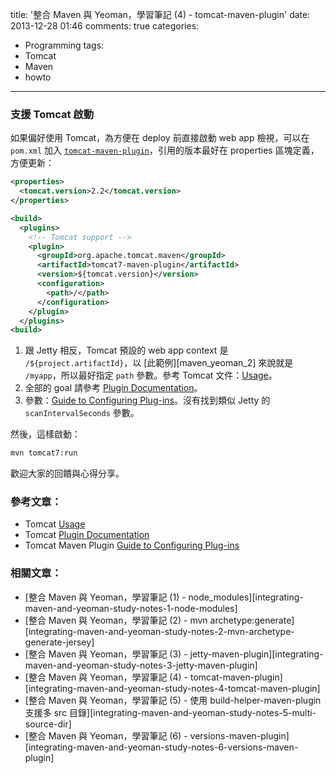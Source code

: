 title: '整合 Maven 與 Yeoman，學習筆記 (4) - tomcat-maven-plugin'
date: 2013-12-28 01:46
comments: true
categories:
  - Programming
tags: 
  - Tomcat
  - Maven
  - howto
---
### 支援 Tomcat 啟動

如果偏好使用 Tomcat，為方便在 deploy 前直接啟動 web app 檢視，可以在 `pom.xml` 加入 [`tomcat-maven-plugin`][tomcat-maven-plugin]，引用的版本最好在 properties 區塊定義，方便更新：

<!-- more -->

``` xml
<properties>
  <tomcat.version>2.2</tomcat.version>
</properties>

<build>
  <plugins>
    <!-- Tomcat support -->
    <plugin>
      <groupId>org.apache.tomcat.maven</groupId>
      <artifactId>tomcat7-maven-plugin</artifactId>
      <version>${tomcat.version}</version>
      <configuration>
        <path>/</path>
      </configuration>
    </plugin>
  </plugins>
<build>
```

1. 跟 Jetty 相反，Tomcat 預設的 web app context 是 `/${project.artifactId}`，以 [此範例][maven_yeoman_2] 來說就是 `/myapp`，所以最好指定 `path` 參數。參考 Tomcat 文件：[Usage][Tomcat Usage]。
2. 全部的 goal 請參考 [Plugin Documentation]。
3. 參數：[Guide to Configuring Plug-ins]。沒有找到類似 Jetty 的 `scanIntervalSeconds` 參數。

然後，這樣啟動：

``` bat
mvn tomcat7:run
```

歡迎大家的回饋與心得分享。

### 參考文章：

* Tomcat [Usage][Tomcat Usage]
* Tomcat [Plugin Documentation]
* Tomcat Maven Plugin [Guide to Configuring Plug-ins]

### 相關文章：

* [整合 Maven 與 Yeoman，學習筆記 (1) - node_modules][integrating-maven-and-yeoman-study-notes-1-node-modules]
* [整合 Maven 與 Yeoman，學習筆記 (2) - mvn archetype:generate][integrating-maven-and-yeoman-study-notes-2-mvn-archetype-generate-jersey]
* [整合 Maven 與 Yeoman，學習筆記 (3) - jetty-maven-plugin][integrating-maven-and-yeoman-study-notes-3-jetty-maven-plugin]
* [整合 Maven 與 Yeoman，學習筆記 (4) - tomcat-maven-plugin][integrating-maven-and-yeoman-study-notes-4-tomcat-maven-plugin]
* [整合 Maven 與 Yeoman，學習筆記 (5) - 使用 build-helper-maven-plugin 支援多 src 目錄][integrating-maven-and-yeoman-study-notes-5-multi-source-dir]
* [整合 Maven 與 Yeoman，學習筆記 (6) - versions-maven-plugin][integrating-maven-and-yeoman-study-notes-6-versions-maven-plugin]

<!-- cross references -->

<!-- post_references -->

<!-- external references -->

[tomcat-maven-plugin]: http://tomcat.apache.org/maven-plugin.html
[Tomcat Usage]: http://tomcat.apache.org/maven-plugin-trunk/tomcat7-maven-plugin/usage.html
[Plugin Documentation]: http://tomcat.apache.org/maven-plugin-2.0/tomcat7-maven-plugin/plugin-info.html
[Guide to Configuring Plug-ins]: http://maven.apache.org/guides/mini/guide-configuring-plugins.html
